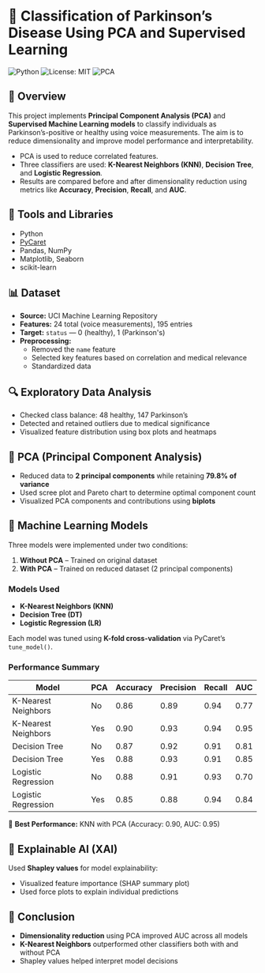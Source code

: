 # 🧠 Classification of Parkinson’s Disease Using PCA and Supervised Learning

![Python](https://img.shields.io/badge/Language-Python-blue)
![License: MIT](https://img.shields.io/badge/License-MIT-yellow.svg)
![PCA](https://img.shields.io/badge/Technique-PCA%20%2B%20Supervised%20Learning-brightgreen)

## 📌 Overview

This project implements **Principal Component Analysis (PCA)** and **Supervised Machine Learning models** to classify individuals as Parkinson’s-positive or healthy using voice measurements. The aim is to reduce dimensionality and improve model performance and interpretability.

- PCA is used to reduce correlated features.
- Three classifiers are used: **K-Nearest Neighbors (KNN)**, **Decision Tree**, and **Logistic Regression**.
- Results are compared before and after dimensionality reduction using metrics like **Accuracy**, **Precision**, **Recall**, and **AUC**.

## 🧪 Tools and Libraries

- Python
- [PyCaret](https://pycaret.org/)
- Pandas, NumPy
- Matplotlib, Seaborn
- scikit-learn

## 📊 Dataset

- **Source:** UCI Machine Learning Repository  
- **Features:** 24 total (voice measurements), 195 entries  
- **Target:** `status` — 0 (healthy), 1 (Parkinson's)  
- **Preprocessing:**
  - Removed the `name` feature
  - Selected key features based on correlation and medical relevance
  - Standardized data

## 🔍 Exploratory Data Analysis

- Checked class balance: 48 healthy, 147 Parkinson’s
- Detected and retained outliers due to medical significance
- Visualized feature distribution using box plots and heatmaps

## 🧠 PCA (Principal Component Analysis)

- Reduced data to **2 principal components** while retaining **79.8% of variance**
- Used scree plot and Pareto chart to determine optimal component count
- Visualized PCA components and contributions using **biplots**

## 🤖 Machine Learning Models

Three models were implemented under two conditions:

1. **Without PCA** – Trained on original dataset
2. **With PCA** – Trained on reduced dataset (2 principal components)

### Models Used

- **K-Nearest Neighbors (KNN)**
- **Decision Tree (DT)**
- **Logistic Regression (LR)**

Each model was tuned using **K-fold cross-validation** via PyCaret’s `tune_model()`.

### Performance Summary

| Model                | PCA  | Accuracy | Precision | Recall | AUC  |
|---------------------|------|----------|-----------|--------|------|
| K-Nearest Neighbors | No   | 0.86     | 0.89      | 0.94   | 0.77 |
| K-Nearest Neighbors | Yes  | 0.90     | 0.93      | 0.94   | 0.95 |
| Decision Tree       | No   | 0.87     | 0.92      | 0.91   | 0.81 |
| Decision Tree       | Yes  | 0.88     | 0.93      | 0.91   | 0.85 |
| Logistic Regression | No   | 0.88     | 0.91      | 0.93   | 0.70 |
| Logistic Regression | Yes  | 0.85     | 0.88      | 0.94   | 0.84 |

🔹 **Best Performance:** KNN with PCA (Accuracy: 0.90, AUC: 0.95)

## 🧠 Explainable AI (XAI)

Used **Shapley values** for model explainability:

- Visualized feature importance (SHAP summary plot)
- Used force plots to explain individual predictions

## 🎯 Conclusion

- **Dimensionality reduction** using PCA improved AUC across all models
- **K-Nearest Neighbors** outperformed other classifiers both with and without PCA
- Shapley values helped interpret model decisions

